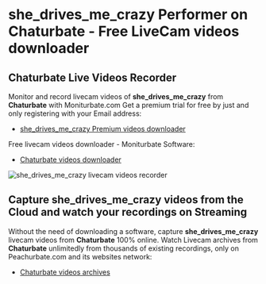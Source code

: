 # she_drives_me_crazy Performer on Chaturbate - Free LiveCam videos downloader

## Chaturbate Live Videos Recorder

Monitor and record livecam videos of **she_drives_me_crazy** from **Chaturbate** with Moniturbate.com
Get a premium trial for free by just and only registering with your Email address:
* [she_drives_me_crazy Premium videos downloader](https://moniturbate.com/request-demo-licence-key.html)

Free livecam videos downloader - Moniturbate Software:
* [Chaturbate videos downloader](https://moniturbate.com/moniturbate-download-software.html)

![she_drives_me_crazy livecam videos recorder](https://peachurnet.com/templates/moniturbate-software.png)


## Capture she_drives_me_crazy videos from the Cloud and watch your recordings on Streaming

Without the need of downloading a software, capture **she_drives_me_crazy** livecam videos from **Chaturbate** 100% online.
Watch Livecam archives from **Chaturbate** unlimitedly from thousands of existing recordings, only on Peachurbate.com and its websites network:
* [Chaturbate videos archives](https://peachurnet.com/)